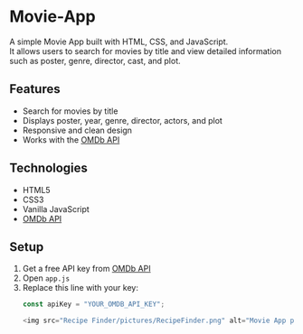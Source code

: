 # Movie-App

A simple Movie App built with HTML, CSS, and JavaScript.  
It allows users to search for movies by title and view detailed information such as poster, genre, director, cast, and plot.

## Features
- Search for movies by title  
- Displays poster, year, genre, director, actors, and plot  
- Responsive and clean design  
- Works with the [OMDb API](http://www.omdbapi.com/)  

## Technologies
- HTML5  
- CSS3  
- Vanilla JavaScript  
- [OMDb API](http://www.omdbapi.com/)  

## Setup
1. Get a free API key from [OMDb API](http://www.omdbapi.com/apikey.aspx)  
2. Open `app.js`  
3. Replace this line with your key:  
   ```javascript
   const apiKey = "YOUR_OMDB_API_KEY";

   <img src="Recipe Finder/pictures/RecipeFinder.png" alt="Movie App preview" width="1000">

